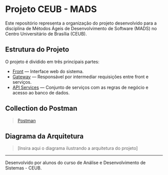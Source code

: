 # Projeto CEUB - MADS

Este repositório representa a organização do projeto desenvolvido para a disciplina de Métodos Ágeis de Desenvolvimento de Software (MADS) no Centro Universitário de Brasília (CEUB).

## Estrutura do Projeto

O projeto é dividido em três principais partes:

- [Front](https://github.com/CEUB-Mads/front) — Interface web do sistema.
- [Gateway](https://github.com/CEUB-Mads/gateway) — Responsável por intermediar requisições entre front e serviços.
- [API Services](https://github.com/CEUB-Mads/api_services) — Conjunto de serviços com as regras de negócio e acesso ao banco de dados.

## Collection do Postman

> [Postman](https://.postman.co/workspace/My-Workspace~c60ce1f2-a115-49ad-8bff-6a5828849de6/collection/38743621-90771320-eeb9-4c68-adb0-d17a23b30b17?action=share&creator=38743621)

## Diagrama da Arquitetura

> [Insira aqui o diagrama ilustrando a arquitetura do projeto]

---

Desenvolvido por alunos do curso de Análise e Desenvolvimento de Sistemas - CEUB.
